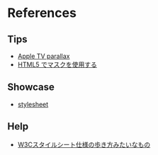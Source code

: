 # References

## Tips

- [Apple TV parallax](http://designmodo.com/apple-tv-effect/)
- [HTML5 でマスクを使用する](https://support.google.com/richmedia/answer/6286751?hl=ja)

## Showcase

- [stylesheet](https://stylesheets.co/)


## Help

- [W3Cスタイルシート仕様の歩き方みたいなもの](http://momdo.hatenablog.jp/entry/20150911/1441977908)
